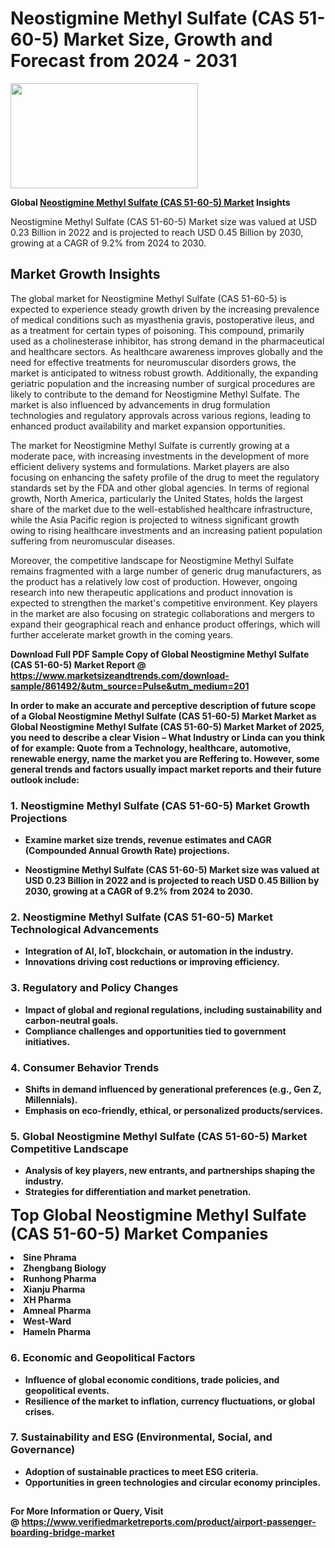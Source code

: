<H1>Neostigmine Methyl Sulfate (CAS 51-60-5) Market Size, Growth and Forecast from 2024 - 2031</H1><img class="aligncenter size-medium wp-image-584254" src="https://thirdeyenews.in/wp-content/uploads/2024/09/Global-Market-Research-300x168.jpeg" alt="" width="300" height="168" /><p><strong>Global&nbsp;<a href="https://www.marketsizeandtrends.com/download-sample/861492/&amp;utm_source=Pulse&amp;utm_medium=201">Neostigmine Methyl Sulfate (CAS 51-60-5) Market</a> Insights</strong></p><p>Neostigmine Methyl Sulfate (CAS 51-60-5) Market size was valued at USD 0.23 Billion in 2022 and is projected to reach USD 0.45 Billion by 2030, growing at a CAGR of 9.2% from 2024 to 2030.</p><p><h2>Market Growth Insights</h2> <p>The global market for Neostigmine Methyl Sulfate (CAS 51-60-5) is expected to experience steady growth driven by the increasing prevalence of medical conditions such as myasthenia gravis, postoperative ileus, and as a treatment for certain types of poisoning. This compound, primarily used as a cholinesterase inhibitor, has strong demand in the pharmaceutical and healthcare sectors. As healthcare awareness improves globally and the need for effective treatments for neuromuscular disorders grows, the market is anticipated to witness robust growth. Additionally, the expanding geriatric population and the increasing number of surgical procedures are likely to contribute to the demand for Neostigmine Methyl Sulfate. The market is also influenced by advancements in drug formulation technologies and regulatory approvals across various regions, leading to enhanced product availability and market expansion opportunities.</p> <p><strong></strong></p> <p>The market for Neostigmine Methyl Sulfate is currently growing at a moderate pace, with increasing investments in the development of more efficient delivery systems and formulations. Market players are also focusing on enhancing the safety profile of the drug to meet the regulatory standards set by the FDA and other global agencies. In terms of regional growth, North America, particularly the United States, holds the largest share of the market due to the well-established healthcare infrastructure, while the Asia Pacific region is projected to witness significant growth owing to rising healthcare investments and an increasing patient population suffering from neuromuscular diseases.</p> <p>Moreover, the competitive landscape for Neostigmine Methyl Sulfate remains fragmented with a large number of generic drug manufacturers, as the product has a relatively low cost of production. However, ongoing research into new therapeutic applications and product innovation is expected to strengthen the market's competitive environment. Key players in the market are also focusing on strategic collaborations and mergers to expand their geographical reach and enhance product offerings, which will further accelerate market growth in the coming years.</p> <p><strong></p><p><span class=""><strong>Download Full PDF Sample Copy of Global Neostigmine Methyl Sulfate (CAS 51-60-5) Market Report</strong> @ <a href="https://www.marketsizeandtrends.com/download-sample/861492/&amp;utm_source=Pulse&amp;utm_medium=201" target="_blank">https://www.marketsizeandtrends.com/download-sample/861492/&amp;utm_source=Pulse&amp;utm_medium=201</a></span></p><p>In order to make an accurate and perceptive description of future scope of a Global&nbsp;Neostigmine Methyl Sulfate (CAS 51-60-5) Market Market as Global&nbsp;Neostigmine Methyl Sulfate (CAS 51-60-5) Market Market of 2025, you need to describe a clear Vision &ndash; What Industry or Linda can you think of for example: Quote from a Technology, healthcare, automotive, renewable energy, name the market you are Reffering to. However, some general trends and factors usually impact market reports and their future outlook include:</p><h3>1.&nbsp;<strong>Neostigmine Methyl Sulfate (CAS 51-60-5) Market Growth Projections</strong></h3><ul><li>Examine market size trends, revenue estimates and CAGR (Compounded Annual Growth Rate) projections.</li><li><p>Neostigmine Methyl Sulfate (CAS 51-60-5) Market size was valued at USD 0.23 Billion in 2022 and is projected to reach USD 0.45 Billion by 2030, growing at a CAGR of 9.2% from 2024 to 2030.</p></li></ul><h3>2.&nbsp;<strong>Neostigmine Methyl Sulfate (CAS 51-60-5) Market Technological Advancements</strong></h3><ul><li>Integration of AI, IoT, blockchain, or automation in the industry.</li><li>Innovations driving cost reductions or improving efficiency.</li></ul><h3>3.&nbsp;<strong>Regulatory and Policy Changes</strong></h3><ul><li>Impact of global and regional regulations, including sustainability and carbon-neutral goals.</li><li>Compliance challenges and opportunities tied to government initiatives.</li></ul><h3>4.&nbsp;<strong>Consumer Behavior Trends</strong></h3><ul><li>Shifts in demand influenced by generational preferences (e.g., Gen Z, Millennials).</li><li>Emphasis on eco-friendly, ethical, or personalized products/services.</li></ul><h3>5.&nbsp;<strong>Global Neostigmine Methyl Sulfate (CAS 51-60-5) Market Competitive Landscape</strong></h3><ul><li>Analysis of key players, new entrants, and partnerships shaping the industry.</li><li>Strategies for differentiation and market penetration.</li></ul><p data-pm-slice="1 1 []"><span style="color: inherit; font-family: inherit; font-size: 25px;">Top Global Neostigmine Methyl Sulfate (CAS 51-60-5) Market Companies</span></p><div class="" data-test-id=""><p><li>Sine Phrama</li><li> Zhengbang Biology</li><li> Runhong Pharma</li><li> Xianju Pharma</li><li> XH Pharma</li><li> Amneal Pharma</li><li> West-Ward</li><li> Hameln Pharma</li></p></div><h3>6.&nbsp;<strong>Economic and Geopolitical Factors</strong></h3><ul><li>Influence of global economic conditions, trade policies, and geopolitical events.</li><li>Resilience of the market to inflation, currency fluctuations, or global crises.</li></ul><h3>7.&nbsp;<strong>Sustainability and ESG (Environmental, Social, and Governance)</strong></h3><ul><li>Adoption of sustainable practices to meet ESG criteria.</li><li>Opportunities in green technologies and circular economy principles.</li></ul><h2><strong style="font-size: 14px;">For More Information or Query, Visit @&nbsp;</strong><a style="background-color: #ffffff; font-size: 14px;" href="https://www.marketsizeandtrends.com/report/neostigmine-methyl-sulfate-cas-51-60-5-market/" target="_blank">https://www.verifiedmarketreports.com/product/airport-passenger-boarding-bridge-market</a></h2>
